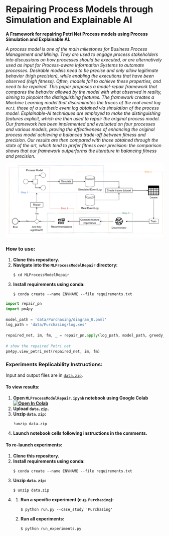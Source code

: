 # Repairing Process Models through Simulation and Explainable AI

<b>A Framework for repairing Petri Net Process models using Process Simulation and Explainable AI.</b>

<i>A process model is one of the main milestones for Business Process Management and Mining. They are used to engage process stakeholders into discussions on how processes should be executed, or are alternatively used as input for Process-aware Information Systems to automate processes. Desirable models need to be precise and only allow legitimate behavior (high precision), while enabling the executions that have been observed (high fitness). Often, models fail to achieve these properties, and need to be repaired. This paper proposes a model-repair framework that compares the behavior allowed by the model with what observed in reality, aiming to pinpoint the distinguishing features. The framework creates a Machine Learning model that discriminates the traces of the real event log w.r.t. those of a synthetic event log obtained via simulation of the process model. Explainable-AI techniques are employed to make the distinguishing features explicit, which are then used to repair the original process model.
Our framework has been implemented and evaluated on four processes and various models, proving the effectiveness of enhancing the original process model achieving a balanced trade-off between fitness and precision. Our results are then compared with those obtained through the state of the art, which tend to prefer fitness over precision: the comparison shows that our framework outperforms the literature in balancing fitness and precision.</i>

<div style="text-align:center">
  <img src="diagrams/framework.png" alt="Alt Text">
</div>

### How to use:

<ol>
    <li>
        <strong>Clone this repository.</strong>
    </li>
    <li>
        <strong>Navigate into the <code>MLProcessModelRepair</code> directory:</strong>
        <pre><code>$ cd MLProcessModelRepair</code></pre>
    </li>
    <li>
        <strong>Install requirements using conda:</strong>
        <pre><code>$ conda create --name ENVNAME --file requirements.txt</code></pre>
    </li>
</ol>

```python
import repair_pn
import pm4py

model_path = 'data/Purchasing/diagram_0.pnml'
log_path = 'data/Purchasing/log.xes'

repaired_net, im, fm, _ = repair_pn.apply(log_path, model_path, greedy_method=True)

# show the repaired Petri net
pm4py.view_petri_net(repaired_net, im, fm)
```

### Experiments Replicability Instructions:

Input and output files are in <a href="https://drive.google.com/file/d/1Sj2KHUdKHhZW7CWKUWIPoD5hbXSnhJAn/view?usp=sharing"><code>data.zip</code></a>.
#### To view results:
<ol>
    <li>
        <strong>Open <code>MLProcessModelRepair.ipynb</code> notebook using Google Colab <a href="https://colab.research.google.com/github//franvinci/MLProcessModelRepair/blob/main/MLProcessModelRepair.ipynb" target="_blank"><img src="https://colab.research.google.com/assets/colab-badge.svg" alt="Open In Colab"/></a></strong>
    </li>
    <li>
        <strong>Upload <code>data.zip</code>.</strong>
    </li>
    <li>
        <strong>Unzip <code>data.zip</code>:</strong>
        <pre><code>!unzip data.zip</code></pre>
    </li>
    <li>
        <strong>Launch notebook cells following instructions in the comments.</strong>
    </li>
</ol>

#### To re-launch experiments:
<ol>
    <li>
        <strong>Clone this repository.</strong>
    </li>
    <li>
        <strong>Install requirements using conda:</strong>
        <pre><code>$ conda create --name ENVNAME --file requirements.txt</code></pre>
    </li>
    <li>
        <strong>Unzip <code>data.zip</code>:</strong>
        <pre><code>$ unzip data.zip</code></pre>
    </li>
    <li><ol>
        <li>
            <strong>Run a specific experiment (e.g. <code>Purchasing</code>):</strong>
            <pre><code>$ python run.py --case_study 'Purchasing'</code></pre>
        </li>
        <li>
            <strong>Run all experiments:</strong>
            <pre><code>$ python run_experiments.py</code></pre>
        </li>
        </ol>
    </li>
</ol>